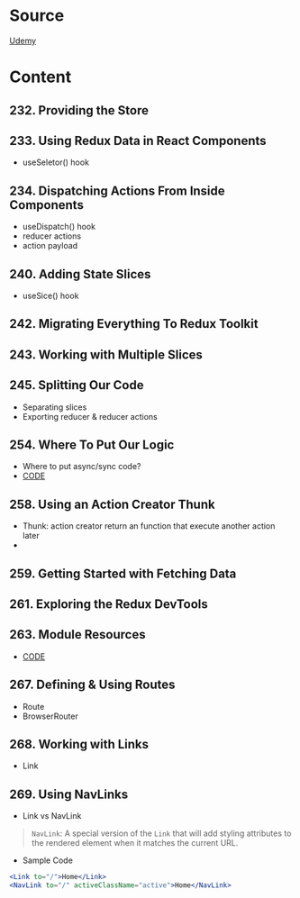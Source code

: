 # Source
[Udemy](https://samsungu.udemy.com/course/react-the-complete-guide-incl-redux/learn/lecture/25600370#overview)

# Content

## 232. Providing the Store

## 233. Using Redux Data in React Components
 - useSeletor() hook

## 234. Dispatching Actions From Inside Components
 - useDispatch() hook
 - reducer actions
 - action payload

## 240. Adding State Slices
 - useSice() hook

## 242. Migrating Everything To Redux Toolkit

## 243. Working with Multiple Slices

## 245. Splitting Our Code
 - Separating slices
 - Exporting reducer & reducer actions

## 254. Where To Put Our Logic
 - Where to put async/sync code?
 - [CODE](https://github.com/academind/react-complete-guide-code/tree/19-advanced-redux/code/zz-suboptimal-example-code)

## 258. Using an Action Creator Thunk
 - Thunk: action creator return an function that execute another action later
 - 
## 259. Getting Started with Fetching Data

## 261. Exploring the Redux DevTools

## 263. Module Resources
 - [CODE](https://github.com/academind/react-complete-guide-code/tree/19-advanced-redux)

## 267. Defining & Using Routes
 - Route
 - BrowserRouter

## 268. Working with Links
 - Link

## 269. Using NavLinks
 - Link vs NavLink
 > `NavLink`: A special version of the `Link` that will add styling attributes to the rendered element when it matches the current URL.
 
 - Sample Code
 ```jsx
 <Link to="/">Home</Link>
 <NavLink to="/" activeClassName="active">Home</NavLink>
 ```
